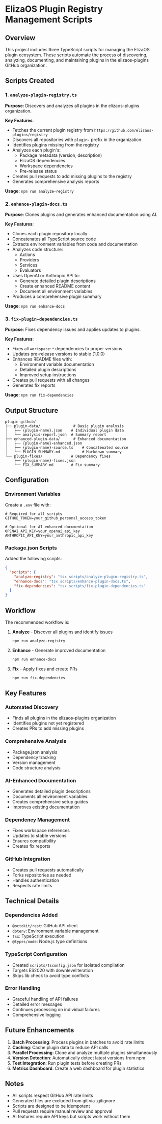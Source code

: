# ElizaOS Plugin Registry Management Scripts

## Overview

This project includes three TypeScript scripts for managing the ElizaOS plugin ecosystem. These scripts automate the process of discovering, analyzing, documenting, and maintaining plugins in the elizaos-plugins GitHub organization.

## Scripts Created

### 1. `analyze-plugin-registry.ts`

**Purpose**: Discovers and analyzes all plugins in the elizaos-plugins organization.

**Key Features**:
- Fetches the current plugin registry from `https://github.com/elizaos-plugins/registry`
- Discovers all repositories with `plugin-` prefix in the organization
- Identifies plugins missing from the registry
- Analyzes each plugin's:
  - Package metadata (version, description)
  - ElizaOS dependencies
  - Workspace dependencies
  - Pre-release status
- Creates pull requests to add missing plugins to the registry
- Generates comprehensive analysis reports

**Usage**: `npm run analyze-registry`

### 2. `enhance-plugin-docs.ts`

**Purpose**: Clones plugins and generates enhanced documentation using AI.

**Key Features**:
- Clones each plugin repository locally
- Concatenates all TypeScript source code
- Extracts environment variables from code and documentation
- Analyzes code structure:
  - Actions
  - Providers
  - Services
  - Evaluators
- Uses OpenAI or Anthropic API to:
  - Generate detailed plugin descriptions
  - Create enhanced README content
  - Document all environment variables
- Produces a comprehensive plugin summary

**Usage**: `npm run enhance-docs`

### 3. `fix-plugin-dependencies.ts`

**Purpose**: Fixes dependency issues and applies updates to plugins.

**Key Features**:
- Fixes all `workspace:*` dependencies to proper versions
- Updates pre-release versions to stable (1.0.0)
- Enhances README files with:
  - Environment variable documentation
  - Detailed plugin descriptions
  - Improved setup instructions
- Creates pull requests with all changes
- Generates fix reports

**Usage**: `npm run fix-dependencies`

## Output Structure

```
plugin-github/
├── plugin-data/               # Basic plugin analysis
│   ├── {plugin-name}.json    # Individual plugin data
│   └── analysis-report.json  # Summary report
├── enhanced-plugin-data/      # Enhanced documentation
│   ├── {plugin-name}-enhanced.json
│   ├── {plugin-name}-source.ts    # Concatenated source
│   └── PLUGIN_SUMMARY.md          # Markdown summary
└── plugin-fixes/             # Dependency fixes
    ├── {plugin-name}-fixes.json
    └── FIX_SUMMARY.md        # Fix summary
```

## Configuration

### Environment Variables

Create a `.env` file with:

```env
# Required for all scripts
GITHUB_TOKEN=your_github_personal_access_token

# Optional for AI-enhanced documentation
OPENAI_API_KEY=your_openai_api_key
ANTHROPIC_API_KEY=your_anthropic_api_key
```

### Package.json Scripts

Added the following scripts:

```json
{
  "scripts": {
    "analyze-registry": "tsx scripts/analyze-plugin-registry.ts",
    "enhance-docs": "tsx scripts/enhance-plugin-docs.ts",
    "fix-dependencies": "tsx scripts/fix-plugin-dependencies.ts"
  }
}
```

## Workflow

The recommended workflow is:

1. **Analyze** - Discover all plugins and identify issues
   ```bash
   npm run analyze-registry
   ```

2. **Enhance** - Generate improved documentation
   ```bash
   npm run enhance-docs
   ```

3. **Fix** - Apply fixes and create PRs
   ```bash
   npm run fix-dependencies
   ```

## Key Features

### Automated Discovery
- Finds all plugins in the elizaos-plugins organization
- Identifies plugins not yet registered
- Creates PRs to add missing plugins

### Comprehensive Analysis
- Package.json analysis
- Dependency tracking
- Version management
- Code structure analysis

### AI-Enhanced Documentation
- Generates detailed plugin descriptions
- Documents all environment variables
- Creates comprehensive setup guides
- Improves existing documentation

### Dependency Management
- Fixes workspace references
- Updates to stable versions
- Ensures compatibility
- Creates fix reports

### GitHub Integration
- Creates pull requests automatically
- Forks repositories as needed
- Handles authentication
- Respects rate limits

## Technical Details

### Dependencies Added
- `@octokit/rest`: GitHub API client
- `dotenv`: Environment variable management
- `tsx`: TypeScript execution
- `@types/node`: Node.js type definitions

### TypeScript Configuration
- Created `scripts/tsconfig.json` for isolated compilation
- Targets ES2020 with downlevelIteration
- Skips lib check to avoid type conflicts

### Error Handling
- Graceful handling of API failures
- Detailed error messages
- Continues processing on individual failures
- Comprehensive logging

## Future Enhancements

1. **Batch Processing**: Process plugins in batches to avoid rate limits
2. **Caching**: Cache plugin data to reduce API calls
3. **Parallel Processing**: Clone and analyze multiple plugins simultaneously
4. **Version Detection**: Automatically detect latest versions from npm
5. **Test Integration**: Run plugin tests before creating PRs
6. **Metrics Dashboard**: Create a web dashboard for plugin statistics

## Notes

- All scripts respect GitHub API rate limits
- Generated files are excluded from git via .gitignore
- Scripts are designed to be idempotent
- Pull requests require manual review and approval
- AI features require API keys but scripts work without them 
